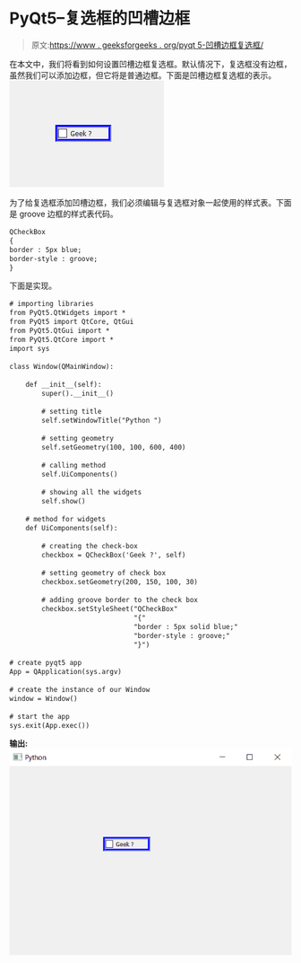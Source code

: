 # PyQt5–复选框的凹槽边框

> 原文:[https://www . geeksforgeeks . org/pyqt 5-凹槽边框复选框/](https://www.geeksforgeeks.org/pyqt5-groove-border-of-check-box/)

在本文中，我们将看到如何设置凹槽边框复选框。默认情况下，复选框没有边框，虽然我们可以添加边框，但它将是普通边框。下面是凹槽边框复选框的表示。
![](img/0f4186e396855b8ae819179ac11f08a3.png)

为了给复选框添加凹槽边框，我们必须编辑与复选框对象一起使用的样式表。下面是 groove 边框的样式表代码。

```
QCheckBox
{
border : 5px blue;
border-style : groove;
}

```

下面是实现。

```
# importing libraries
from PyQt5.QtWidgets import * 
from PyQt5 import QtCore, QtGui
from PyQt5.QtGui import * 
from PyQt5.QtCore import * 
import sys

class Window(QMainWindow):

    def __init__(self):
        super().__init__()

        # setting title
        self.setWindowTitle("Python ")

        # setting geometry
        self.setGeometry(100, 100, 600, 400)

        # calling method
        self.UiComponents()

        # showing all the widgets
        self.show()

    # method for widgets
    def UiComponents(self):

        # creating the check-box
        checkbox = QCheckBox('Geek ?', self)

        # setting geometry of check box
        checkbox.setGeometry(200, 150, 100, 30)

        # adding groove border to the check box
        checkbox.setStyleSheet("QCheckBox"
                               "{"
                               "border : 5px solid blue;"
                               "border-style : groove;"
                               "}")

# create pyqt5 app
App = QApplication(sys.argv)

# create the instance of our Window
window = Window()

# start the app
sys.exit(App.exec())
```

**输出:**
![](img/c18a9d658b35e456e5b71404bf249489.png)
